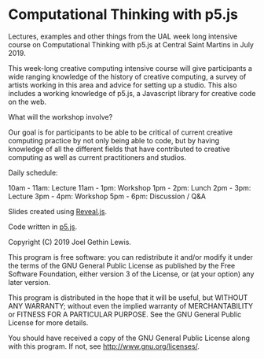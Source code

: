 # Computational Thinking with p5.js

Lectures, examples and other things from the UAL week long intensive course on Computational Thinking with p5.js at Central Saint Martins in July 2019.

This week-long creative computing intensive course will give participants a wide ranging knowledge of the history of creative computing, a survey of artists working in this area and advice for setting up a studio. This also includes a working knowledge of p5.js, a Javascript library for creative code on the web.

What will the workshop involve?

Our goal is for participants to be able to be critical of current creative computing practice by not only being able to code, but by having knowledge of all the different fields that have contributed to creative computing as well as current practitioners and studios.

Daily schedule:

10am - 11am: Lecture
11am - 1pm: Workshop
1pm - 2pm: Lunch
2pm - 3pm: Lecture
3pm - 4pm: Workshop
5pm - 6pm: Discussion / Q&A

Slides created using [Reveal.js](https://github.com/hakimel/reveal.js/).

Code written in [p5.js](https://p5js.org/).

Copyright (C) 2019 Joel Gethin Lewis.

This program is free software: you can redistribute it and/or modify
it under the terms of the GNU General Public License as published by
the Free Software Foundation, either version 3 of the License, or
(at your option) any later version.

This program is distributed in the hope that it will be useful,
but WITHOUT ANY WARRANTY; without even the implied warranty of
MERCHANTABILITY or FITNESS FOR A PARTICULAR PURPOSE.  See the
GNU General Public License for more details.

You should have received a copy of the GNU General Public License
along with this program.  If not, see <http://www.gnu.org/licenses/>.
